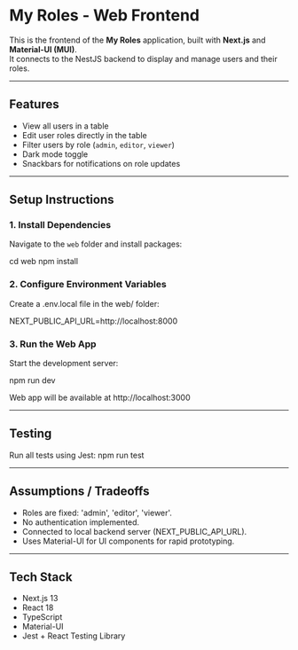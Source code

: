  # My Roles - Web Frontend
This is the frontend of the **My Roles** application, built with **Next.js** and **Material-UI (MUI)**.  
It connects to the NestJS backend to display and manage users and their roles.

---

## Features
- View all users in a table
- Edit user roles directly in the table
- Filter users by role (`admin`, `editor`, `viewer`)
- Dark mode toggle
- Snackbars for notifications on role updates

---

## Setup Instructions
### 1. Install Dependencies
Navigate to the `web` folder and install packages:

cd web
npm install

### 2. Configure Environment Variables
Create a .env.local file in the web/ folder:

NEXT_PUBLIC_API_URL=http://localhost:8000

### 3. Run the Web App
Start the development server:

npm run dev

Web app will be available at http://localhost:3000

---

## Testing
Run all tests using Jest:
npm run test

---

## Assumptions / Tradeoffs
- Roles are fixed: 'admin', 'editor', 'viewer'.
- No authentication implemented.
- Connected to local backend server (NEXT_PUBLIC_API_URL).
- Uses Material-UI for UI components for rapid prototyping.

---

## Tech Stack
- Next.js 13
- React 18
- TypeScript
- Material-UI
- Jest + React Testing Library